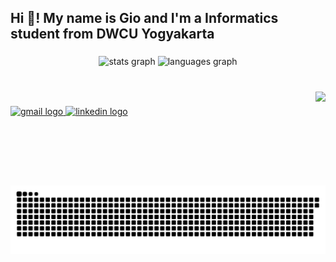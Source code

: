 <h2 align="left">Hi 👋! My name is Gio and I'm a Informatics student from DWCU Yogyakarta</h2>

###

<div align="center">
  <img src="https://github-readme-stats.vercel.app/api?username=Gio71220924&hide_title=false&hide_rank=false&show_icons=true&include_all_commits=true&count_private=true&disable_animations=false&theme=radical&locale=en&hide_border=false" height="150" alt="stats graph"  />
  <img src="https://github-readme-stats.vercel.app/api/top-langs?username=Gio71220924&locale=en&hide_title=false&layout=compact&card_width=320&langs_count=5&theme=radical&hide_border=false" height="150" alt="languages graph"  />
</div>

###

<div align="left">
</div>

###

<br clear="both">

<img align="right" height="150" src="https://media.giphy.com/media/3o7bug2wkdhpf7kbFS/giphy.gif?cid=790b7611fq6qv028bwejuc163grhpw92v1rvnwo224zsib2y&ep=v1_gifs_search&rid=giphy.gif&ct=g"  />

###

<div align="left">
  <a href="mailto:steve27041892@gmail.com" target="_blank">
    <img src="https://img.shields.io/static/v1?message=Gmail&logo=gmail&label=&color=D14836&logoColor=white&labelColor=&style=for-the-badge" height="35" alt="gmail logo"  />
  </a>
  <a href="https://www.linkedin.com/in/giohp/" target="_blank">
    <img src="https://img.shields.io/static/v1?message=LinkedIn&logo=linkedin&label=&color=0077B5&logoColor=white&labelColor=&style=for-the-badge" height="35" alt="linkedin logo"  />
  </a>
</div>

###

<br clear="both">

<img src="https://raw.githubusercontent.com/Gio71220924/Gio71220924/output/snake.svg" alt="Snake animation" />

###
